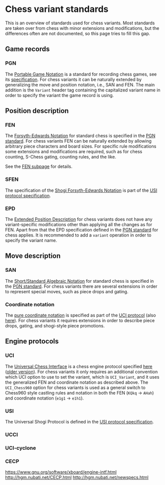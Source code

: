 # Chess variant standards

This is an overview of standards used for chess variants. Most standards are taken over from chess with minor extensions and modifications, but the differences often are not documented, so this page tries to fill this gap.

## Game records
### PGN
The [Portable Game Notation](https://en.wikipedia.org/wiki/Portable_Game_Notation) is a standard for recording chess games, see its [specification](https://ia802908.us.archive.org/26/items/pgn-standard-1994-03-12/PGN_standard_1994-03-12.txt). For chess variants it can be naturally extended by generalizing the move and position notation, i.e., SAN and FEN. The main addition is the `Variant` header tag containing the capitalized variant name in order to specify the variant the game record is using.

## Position description
### FEN
The [Forsyth-Edwards Notation]() for standard chess is specified in the [PGN standard](https://ia802908.us.archive.org/26/items/pgn-standard-1994-03-12/PGN_standard_1994-03-12.txt). For chess variants FEN can be naturally extended by allowing arbitrary piece characters and board sizes. For specific rule modifications some extensions and modifications are required, such as for chess counting, S-Chess gating, counting rules, and the like.

See the [FEN subpage](/fen.md) for details.
### SFEN
The specification of the [Shogi Forsyth-Edwards Notation](https://en.wikipedia.org/wiki/Shogi_notation#SFEN) is part of the [USI protocol specification](http://hgm.nubati.net/usi.html).
### EPD
The [Extended Position Description](https://www.chessprogramming.org/Extended_Position_Description) for chess variants does not have any variant-specific modifications other than applying all the changes as for FEN. Apart from that the EPD specification defined in the [PGN standard](https://ia802908.us.archive.org/26/items/pgn-standard-1994-03-12/PGN_standard_1994-03-12.txt) for chess applies. It is recommended to add a `variant` operation in order to specify the variant name.

## Move description
### SAN
The [Short/Standard Algebraic Notation](https://www.chessprogramming.org/Algebraic_Chess_Notation#Standard_Algebraic_Notation_.28SAN.29) for standard chess is specified in the [PGN standard](https://ia802908.us.archive.org/26/items/pgn-standard-1994-03-12/PGN_standard_1994-03-12.txt). For chess variants there are several extensions in order to represent special moves, such as piece drops and gating.
### Coordinate notation
The [pure coordinate notation](https://www.chessprogramming.org/Algebraic_Chess_Notation#Pure_coordinate_notation) is specified as part of the [UCI protocol](https://www.shredderchess.com/chess-features/uci-universal-chess-interface.html) (also [here](http://wbec-ridderkerk.nl/html/UCIProtocol.html)). For chess variants it requires extensions in order to describe piece drops, gating, and shogi-style piece promotions.

## Engine protocols
### UCI
The [Universal Chess Interface](https://en.wikipedia.org/wiki/Universal_Chess_Interface) is a chess engine protocol specified [here](https://www.shredderchess.com/chess-features/uci-universal-chess-interface.html) ([older version](http://wbec-ridderkerk.nl/html/UCIProtocol.html)). For chess variants it only requires an additional convention which UCI option to use to set the variant, which is `UCI_Variant`, and it uses the generalized FEN and coordinate notation as described above. The `UCI_Chess960` option for chess variants is used as a general switch to Chess960 style castling rules and notation in both the FEN (`KQkq` -> `AHah`) and coordinate notation (`e1g1` -> `e1h1`).

### USI
The Universal Shogi Protocol is defined in the [USI protocol specification](http://hgm.nubati.net/usi.html).
### UCCI
### UCI-cyclone
### CECP
https://www.gnu.org/software/xboard/engine-intf.html
http://hgm.nubati.net/CECP.html
http://hgm.nubati.net/newspecs.html

